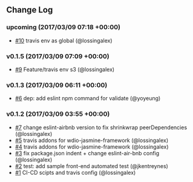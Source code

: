 ## Change Log

### upcoming (2017/03/09 07:18 +00:00)
- [#10](https://github.com/GFG/gfg-gpe-frontend/pull/10) travis env as global (@lossingalex)

### v0.1.5 (2017/03/09 07:09 +00:00)
- [#9](https://github.com/GFG/gfg-gpe-frontend/pull/9) Feature/travis env s3 (@lossingalex)

### v0.1.3 (2017/03/09 06:11 +00:00)
- [#6](https://github.com/GFG/gfg-gpe-frontend/pull/6) dep<config>: add eslint npm command for validate (@yoyeung)

### v0.1.2 (2017/03/09 03:55 +00:00)
- [#7](https://github.com/GFG/gfg-gpe-frontend/pull/7) change eslint-airbnb version to fix shrinkwrap peerDependencies (@lossingalex)
- [#5](https://github.com/GFG/gfg-gpe-frontend/pull/5) travis addons for wdio-jasmine-framework (@lossingalex)
- [#4](https://github.com/GFG/gfg-gpe-frontend/pull/4) travis addons for wdio-jasmine-framework (@lossingalex)
- [#3](https://github.com/GFG/gfg-gpe-frontend/pull/3) fix package.json indent + change eslint-air-bnb config (@lossingalex)
- [#2](https://github.com/GFG/gfg-gpe-frontend/pull/2) test: add sample front-end automated test (@jkentreynes)
- [#1](https://github.com/GFG/gfg-gpe-frontend/pull/1) CI-CD scipts and travis config (@lossingalex)